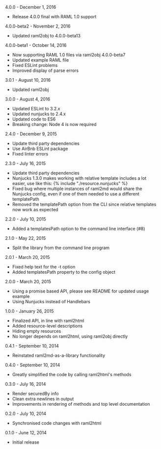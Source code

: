 4.0.0 - December 1, 2016
- Release 4.0.0 final with RAML 1.0 support

4.0.0-beta2 - November 2, 2016
- Updated raml2obj to 4.0.0-beta13

4.0.0-beta1 - October 14, 2016
- Now supporting RAML 1.0 files via raml2obj 4.0.0-beta7
- Updated example RAML file
- Fixed ESLint problems
- Improved display of parse errors

3.0.1 - August 10, 2016
- Updated raml2obj

3.0.0 - August 4, 2016
- Updated ESLint to 3.2.x
- Updated nunjucks to 2.4.x
- Updated code to ES6
- Breaking change: Node 4 is now required

2.4.0 - December 9, 2015
- Update third party dependencies
- Use AirBnb ESLint package
- Fixed linter errors

2.3.0 - July 16, 2015
- Update third party dependencies
- Nunjucks 1.3.0 makes working with relative template includes a lot easier, use like this:
  {% include "./resource.nunjucks" %}
- Fixed bug where multiple instances of raml2md would share the Nunjucks config,
  even if one of them needed to use a different templatePath
- Removed the templatePath option from the CLI since relative templates now work as expected

2.2.0 - July 10, 2015
- Added a templatesPath option to the command line interface (#8)

2.1.0 - May 22, 2015
- Split the library from the command line program

2.0.1 - March 20, 2015
- Fixed help text for the -t option
- Added templatesPath property to the config object

2.0.0 - March 20, 2015
- Using a promise based API, please see README for updated usage example
- Using Nunjucks instead of Handlebars

1.0.0 - January 26, 2015
- Finalized API, in line with raml2html
- Added resource-level descriptions
- Hiding empty resources
- No longer depends on raml2html, using raml2obj directly

0.4.1 - September 10, 2014
- Reinstated raml2md-as-a-library functionality

0.4.0 - September 10, 2014
- Greatly simplified the code by calling raml2html's methods

0.3.0 - July 16, 2014
- Render securedBy info
- Clean extra newlines in output
- Improvements in rendering of methods and top level documentation

0.2.0 - July 10, 2014
- Synchronised code changes with raml2html

0.1.0 - June 12, 2014
- Initial release
